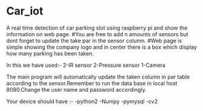 # Car_iot
 A real time detection of car parking slot using raspberry pi and show the information on web page.
 #You are free to add n amounts of sensors but dont forget to update the take par in the sensor column.
 #Web page is simple showing the company logo and in center there is a box which display how many parking has been taken.
 
 In this we have used:-
 2-IR sensor 
 2-Pressure sensor
 1-Camera
 
The main program will automatically update the taken column in par table according to the sensor.Remember to run the data base in local host
8080.Change the user name and password accordingly.

Your device should have :-
-python2
-Numpy
-pymysql
-cv2

